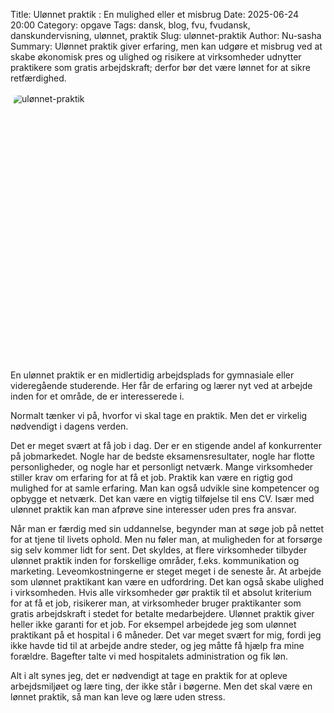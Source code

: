 Title: Ulønnet praktik : En mulighed eller et misbrug
Date: 2025-06-24 20:00
Category: opgave
Tags: dansk, blog, fvu, fvudansk, danskundervisning, ulønnet, praktik
Slug: ulønnet-praktik
Author: Nu-sasha
Summary: Ulønnet praktik giver erfaring, men kan udgøre et misbrug ved at skabe økonomisk pres og ulighed og risikere at virksomheder udnytter praktikere som gratis arbejdskraft; derfor bør det være lønnet for at sikre retfærdighed.

 <img src="https://i.imgur.com/avUtE9D.jpeg" alt="ulønnet-praktik" style="display: block; clip-path: inset(5px); width:100%; height:430px; object-fit:cover; object-position:top;" />

En ulønnet praktik er en midlertidig arbejdsplads for gymnasiale eller videregående studerende. Her får de erfaring og lærer nyt ved at arbejde inden for et område, de er interesserede i.

Normalt tænker vi på, hvorfor vi skal tage en praktik. Men det er virkelig nødvendigt i dagens verden.

Det er meget svært at få job i dag. Der er en stigende andel af konkurrenter på jobmarkedet. Nogle har de bedste eksamensresultater, nogle har flotte personligheder, og nogle har et personligt netværk. Mange virksomheder stiller krav om erfaring for at få et job. Praktik kan være en rigtig god mulighed for at samle erfaring. Man kan også udvikle sine kompetencer og opbygge et netværk. Det kan være en vigtig tilføjelse til ens CV. Især med ulønnet praktik kan man afprøve sine interesser uden pres fra ansvar.

Når man er færdig med sin uddannelse, begynder man at søge job på nettet for at tjene til livets ophold. Men nu føler man, at muligheden for at forsørge sig selv kommer lidt for sent. Det skyldes, at flere virksomheder tilbyder ulønnet praktik inden for forskellige områder, f.eks. kommunikation og marketing. Leveomkostningerne er steget meget i de seneste år. At arbejde som ulønnet praktikant kan være en udfordring. Det kan også skabe ulighed i virksomheden. Hvis alle virksomheder gør praktik til et absolut kriterium for at få et job, risikerer man, at virksomheder bruger praktikanter som gratis arbejdskraft i stedet for betalte medarbejdere. Ulønnet praktik giver heller ikke garanti for et job. For eksempel arbejdede jeg som ulønnet praktikant på et hospital i 6 måneder. Det var meget svært for mig, fordi jeg ikke havde tid til at arbejde andre steder, og jeg måtte få hjælp fra mine forældre. Bagefter talte vi med hospitalets administration og fik løn.

Alt i alt synes jeg, det er nødvendigt at tage en praktik for at opleve arbejdsmiljøet og lære ting, der ikke står i bøgerne. Men det skal være en lønnet praktik, så man kan leve og lære uden stress.
  
